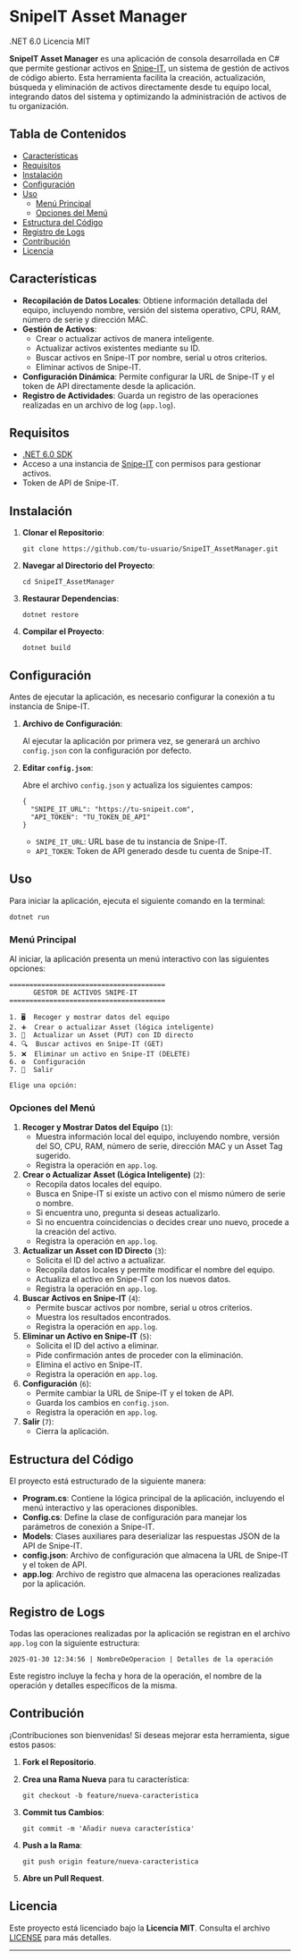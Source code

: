 SnipeIT Asset Manager
=====================

.NET 6.0 Licencia MIT

**SnipeIT Asset Manager** es una aplicación de consola desarrollada en C# que permite gestionar activos en [Snipe-IT](https://snipeitapp.com/), un sistema de gestión de activos de código abierto. Esta herramienta facilita la creación, actualización, búsqueda y eliminación de activos directamente desde tu equipo local, integrando datos del sistema y optimizando la administración de activos de tu organización.

Tabla de Contenidos
-------------------

*   [Características](#caracteristicas)
*   [Requisitos](#requisitos)
*   [Instalación](#instalacion)
*   [Configuración](#configuracion)
*   [Uso](#uso)
    *   [Menú Principal](#menu-principal)
    *   [Opciones del Menú](#opciones-del-menu)
*   [Estructura del Código](#estructura-del-codigo)
*   [Registro de Logs](#registro-de-logs)
*   [Contribución](#contribucion)
*   [Licencia](#licencia)

Características
---------------

*   **Recopilación de Datos Locales**: Obtiene información detallada del equipo, incluyendo nombre, versión del sistema operativo, CPU, RAM, número de serie y dirección MAC.
*   **Gestión de Activos**:
    *   Crear o actualizar activos de manera inteligente.
    *   Actualizar activos existentes mediante su ID.
    *   Buscar activos en Snipe-IT por nombre, serial u otros criterios.
    *   Eliminar activos de Snipe-IT.
*   **Configuración Dinámica**: Permite configurar la URL de Snipe-IT y el token de API directamente desde la aplicación.
*   **Registro de Actividades**: Guarda un registro de las operaciones realizadas en un archivo de log (`app.log`).

Requisitos
----------

*   [.NET 6.0 SDK](https://dotnet.microsoft.com/download/dotnet/6.0)
*   Acceso a una instancia de [Snipe-IT](https://snipeitapp.com/) con permisos para gestionar activos.
*   Token de API de Snipe-IT.

Instalación
-----------

1.  **Clonar el Repositorio**:
    
        git clone https://github.com/tu-usuario/SnipeIT_AssetManager.git
    
2.  **Navegar al Directorio del Proyecto**:
    
        cd SnipeIT_AssetManager
    
3.  **Restaurar Dependencias**:
    
        dotnet restore
    
4.  **Compilar el Proyecto**:
    
        dotnet build
    

Configuración
-------------

Antes de ejecutar la aplicación, es necesario configurar la conexión a tu instancia de Snipe-IT.

1.  **Archivo de Configuración**:
    
    Al ejecutar la aplicación por primera vez, se generará un archivo `config.json` con la configuración por defecto.
    
2.  **Editar `config.json`**:
    
    Abre el archivo `config.json` y actualiza los siguientes campos:
    
        {
          "SNIPE_IT_URL": "https://tu-snipeit.com",
          "API_TOKEN": "TU_TOKEN_DE_API"
        }
    
    *   `SNIPE_IT_URL`: URL base de tu instancia de Snipe-IT.
    *   `API_TOKEN`: Token de API generado desde tu cuenta de Snipe-IT.

Uso
---

Para iniciar la aplicación, ejecuta el siguiente comando en la terminal:

    dotnet run

### Menú Principal

Al iniciar, la aplicación presenta un menú interactivo con las siguientes opciones:

    =======================================
          GESTOR DE ACTIVOS SNIPE-IT       
    =======================================
    
    1. 🖥  Recoger y mostrar datos del equipo
    2. ➕  Crear o actualizar Asset (lógica inteligente)
    3. 🔄  Actualizar un Asset (PUT) con ID directo
    4. 🔍  Buscar activos en Snipe-IT (GET)
    5. ❌  Eliminar un activo en Snipe-IT (DELETE)
    6. ⚙️  Configuración
    7. 👋  Salir
    
    Elige una opción:

### Opciones del Menú

1.  **Recoger y Mostrar Datos del Equipo** (`1`):
    *   Muestra información local del equipo, incluyendo nombre, versión del SO, CPU, RAM, número de serie, dirección MAC y un Asset Tag sugerido.
    *   Registra la operación en `app.log`.
2.  **Crear o Actualizar Asset (Lógica Inteligente)** (`2`):
    *   Recopila datos locales del equipo.
    *   Busca en Snipe-IT si existe un activo con el mismo número de serie o nombre.
    *   Si encuentra uno, pregunta si deseas actualizarlo.
    *   Si no encuentra coincidencias o decides crear uno nuevo, procede a la creación del activo.
    *   Registra la operación en `app.log`.
3.  **Actualizar un Asset con ID Directo** (`3`):
    *   Solicita el ID del activo a actualizar.
    *   Recopila datos locales y permite modificar el nombre del equipo.
    *   Actualiza el activo en Snipe-IT con los nuevos datos.
    *   Registra la operación en `app.log`.
4.  **Buscar Activos en Snipe-IT** (`4`):
    *   Permite buscar activos por nombre, serial u otros criterios.
    *   Muestra los resultados encontrados.
    *   Registra la operación en `app.log`.
5.  **Eliminar un Activo en Snipe-IT** (`5`):
    *   Solicita el ID del activo a eliminar.
    *   Pide confirmación antes de proceder con la eliminación.
    *   Elimina el activo en Snipe-IT.
    *   Registra la operación en `app.log`.
6.  **Configuración** (`6`):
    *   Permite cambiar la URL de Snipe-IT y el token de API.
    *   Guarda los cambios en `config.json`.
    *   Registra la operación en `app.log`.
7.  **Salir** (`7`):
    *   Cierra la aplicación.

Estructura del Código
---------------------

El proyecto está estructurado de la siguiente manera:

*   **Program.cs**: Contiene la lógica principal de la aplicación, incluyendo el menú interactivo y las operaciones disponibles.
*   **Config.cs**: Define la clase de configuración para manejar los parámetros de conexión a Snipe-IT.
*   **Models**: Clases auxiliares para deserializar las respuestas JSON de la API de Snipe-IT.
*   **config.json**: Archivo de configuración que almacena la URL de Snipe-IT y el token de API.
*   **app.log**: Archivo de registro que almacena las operaciones realizadas por la aplicación.

Registro de Logs
----------------

Todas las operaciones realizadas por la aplicación se registran en el archivo `app.log` con la siguiente estructura:

    2025-01-30 12:34:56 | NombreDeOperacion | Detalles de la operación

Este registro incluye la fecha y hora de la operación, el nombre de la operación y detalles específicos de la misma.

Contribución
------------

¡Contribuciones son bienvenidas! Si deseas mejorar esta herramienta, sigue estos pasos:

1.  **Fork el Repositorio**.
2.  **Crea una Rama Nueva** para tu característica:
    
        git checkout -b feature/nueva-caracteristica
    
3.  **Commit tus Cambios**:
    
        git commit -m 'Añadir nueva característica'
    
4.  **Push a la Rama**:
    
        git push origin feature/nueva-caracteristica
    
5.  **Abre un Pull Request**.

Licencia
--------

Este proyecto está licenciado bajo la **Licencia MIT**. Consulta el archivo [LICENSE](LICENSE) para más detalles.

* * *
